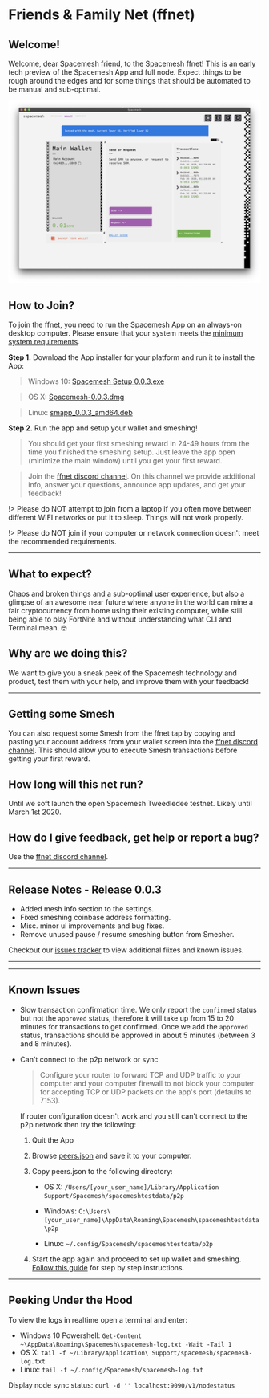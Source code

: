 # Friends & Family Net (ffnet)

## Welcome!
Welcome, dear Spacemesh friend, to the Spacemesh ffnet! This is an early tech preview of the Spacemesh App and full node. Expect things to be rough around the edges and for some things that should be automated to be manual and sub-optimal.

![](/images/v1.0/release0.0.2.png)

## How to Join?

To join the ffnet, you need to run the Spacemesh App on an always-on desktop computer. Please ensure that your system meets the [minimum system requirements](requirements).

**Step 1.** Download the App installer for your platform and run it to install the App:

> Windows 10: [Spacemesh Setup 0.0.3.exe](https://storage.googleapis.com/smapp/0.0.3/Spacemesh%20Setup%200.0.3.exe)

> OS X: [Spacemesh-0.0.3.dmg](https://storage.googleapis.com/smapp/0.0.3/Spacemesh-0.0.3.dmg)

> Linux: [smapp_0.0.3_amd64.deb](https://storage.googleapis.com/smapp/0.0.3/spacemesh_app_0.0.3_amd64.deb)

**Step 2.** Run the app and setup your wallet and smeshing!

> You should get your first smeshing reward in 24-49 hours from the time you finished the smeshing setup. Just leave the app open (minimize the main window) until you get your first reward.

> Join the [ffnet discord channel](https://discord.gg/KyyQKst). On this channel we provide additional info, answer your questions, announce app updates, and get your feedback!

!> Please do NOT attempt to join from a laptop if you often move between different WIFI networks or put it to sleep. Things will not work properly.

!> Please do NOT join if your computer or network connection doesn't meet the recommended requirements.

---

## What to expect?
Chaos and broken things and a sub-optimal user experience, but also a glimpse of an awesome near future where anyone in the world can mine a fair cryptocurrency from home using their existing computer, while still being able to play FortNite and without understanding what CLI and Terminal mean. 🤓

## Why are we doing this?

We want to give you a sneak peek of the Spacemesh technology and product, test them with your help, and improve them with your feedback!

---

## Getting some Smesh
You can also request some Smesh from the ffnet tap by copying and pasting your account address from your wallet screen into the [ffnet discord channel](https://discord.gg/KyyQKst). This should allow you to execute Smesh transactions before getting your first reward.

## How long will this net run?
Until we soft launch the open Spacemesh Tweedledee testnet. Likely until March 1st 2020.

## How do I give feedback, get help or report a bug?
Use the [ffnet discord channel](https://discord.gg/KyyQKst).


---

## Release Notes - Release 0.0.3

- Added mesh info section to the settings.
- Fixed smeshing coinbase address formatting.
- Misc. minor ui improvements and bug fixes.
- Remove unused pause / resume smeshing button from Smesher.

Checkout our [issues tracker](https://github.com/orgs/spacemeshos/projects/5) to view additional fiixes and known issues.

---

---

## Known Issues
- Slow transaction confirmation time. We only report the `confirmed` status but not the `approved` status, therefore it will take up from 15 to 20 minutes for transactions to get confirmed. Once we add the `approved` status, transactions should be approved in about 5 minutes (between 3 and 8 minutes).

- Can't connect to the p2p network or sync

    > Configure your router to forward TCP and UDP traffic to your computer and your computer firewall to not block your computer for accepting TCP or UDP packets on the app's port (defaults to 7153).

    If router configuration doesn't work and you still can't connect to the p2p network then try the following:

    1. Quit the App
    2. Browse [peers.json](https://storage.googleapis.com/smapp/release_0.0.2/peers.json) and save it to your computer.
    3. Copy peers.json to the following directory:

        - OS X: `/Users/[your_user_name]/Library/Application Support/Spacemesh/spacemeshtestdata/p2p`

        - Windows: `C:\Users\[your_user_name]\AppData\Roaming\Spacemesh\spacemeshtestdata\p2p`

        - Linux: `~/.config/Spacemesh/spacemeshtestdata/p2p`

    4. Start the app again and proceed to set up wallet and smeshing. [Follow this guide](/guide/setup) for step by step instructions.

---

## Peeking Under the Hood
To view the logs in realtime open a terminal and enter:
- Windows 10 Powershell: `Get-Content ~\AppData\Roaming\Spacemesh\spacemesh-log.txt -Wait -Tail 1`
- OS X: `tail -f ~/Library/Application\ Support/spacemesh/spacemesh-log.txt`
- Linux: `tail -f ~/.config/Spacemesh/spacemesh-log.txt`

Display node sync status: `curl -d '' localhost:9090/v1/nodestatus`
